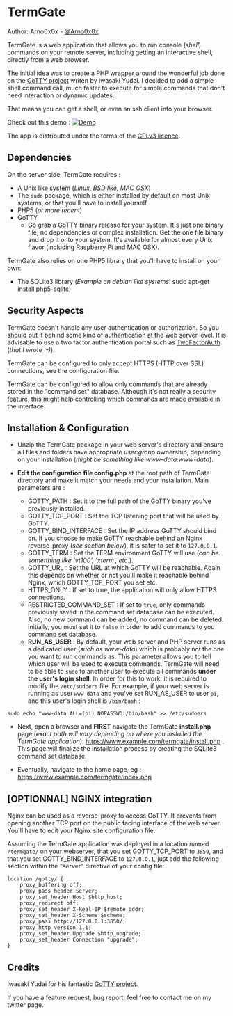 TermGate
============

Author: Arno0x0x - [@Arno0x0x](http://twitter.com/Arno0x0x)

TermGate is a web application that allows you to run console (*shell*) commands on your remote server, including getting an interactive shell, directly from a web browser.

The initial idea was to create a PHP wrapper around the wonderful job done on the [GoTTY project](https://github.com/yudai/gotty) writen by Iwasaki Yudai. I decided to add a simple shell command call, much faster to execute for simple commands that don't need interaction or dynamic updates.

That means you can get a shell, or even an ssh client into your browser.

Check out this demo :
[![Demo](https://dl.dropboxusercontent.com/s/qglm4gvjjbritb6/termgate_video.png?dl=0)](https://vimeo.com/137886386)

The app is distributed under the terms of the [GPLv3 licence](http://www.gnu.org/copyleft/gpl.html).

Dependencies
----------------

On the server side, TermGate requires :
* A Unix like system (*Linux, BSD like, MAC OSX*)
* The `sudo` package, which is either installed by default on most Unix systems, or that you'll have to install yourself
* PHP5 (*or more recent*)
* GoTTY
  - Go grab a [GoTTY](https://github.com/yudai/gotty/releases) binary release for your system. It's just one binary file, no dependencies or complex installation. Get the one file binary and drop it onto your system. It's available for almost every Unix flavor (including Raspberry Pi and MAC OSX).

TermGate also relies on one PHP5 library that you'll have to install on your own:

* The SQLite3 library (*Example on debian like systems*: sudo apt-get install php5-sqlite)


Security Aspects
-----------

TermGate doesn't handle any user authentication or authorization. So you should put it behind some kind of authentication at the web server level. It is advisable to use a two factor authentication portal such as [TwoFactorAuth](https://github.com/Arno0x/TwoFactorAuth) (*that I wrote :-)*).

TermGate can be configured to only accept HTTPS (HTTP over SSL) connections, see the configuration file.

TermGate can be configured to allow only commands that are already stored in the "command set" database. Although it's not really a security feature, this might help controlling which commands are made available in the interface.


Installation & Configuration
------------

* Unzip the TermGate package in your web server's directory and ensure all files and folders have appropriate *user:group* ownership, depending on your installation (*might be something like www-data:www-data*).

* **Edit the configuration file config.php** at the root path of TermGate directory and make it match your needs and your installation. Main parameters are :
  - GOTTY\_PATH : Set it to the full path of the GoTTY binary you've previously installed.
  - GOTTY\_TCP_PORT : Set the TCP listening port that will be used by GoTTY.
  - GOTTY\_BIND_INTERFACE : Set the IP address GoTTY should bind on. If you choose to make GoTTY reachable behind an Nginx reverse-proxy (*see section below*), it is safer to set it to `127.0.0.1`.
  - GOTTY\_TERM : Set the TERM environment GoTTY will use (*can be sometthing like 'vt100', 'xterm', etc.*).
  - GOTTY\_URL : Set the URL at which GoTTY will be reachable. Again this depends on whether or not you'll make it reachable behind Nginx, which GOTTY\_TCP_PORT you set etc.
  - HTTPS\_ONLY : If set to true, the application will only allow HTTPS connections.
  - RESTRICTED\_COMMAND\_SET : If set to `true`, only commands previously saved in the command set database can be executed. Also, no new command can be added, no command can be deleted. Initially, you must set it to `false` in order to add commands to you command set database.
  - **RUN\_AS_USER** : By default, your web server and PHP server runs as a dedicated user (*such as www-data*) which is probably not the one you want to run commands as. This parameter allows you to tell which user will be used to execute commands. TermGate will need to be able to `sudo` to another user to execute all commands **under the user's login shell**. In order for this to work, it is required to modify the `/etc/sudoers` file. For example, if your web server is running as user `www-data` and you've set RUN\_AS_USER to user `pi`, and this user's login shell is `/bin/bash` :

```
sudo echo "www-data ALL=(pi) NOPASSWD:/bin/bash" >> /etc/sudoers
```

* Next, open a browser and **FIRST** navigate the TermGate **install.php** page (*exact path will vary depending on where you installed the TermGate application*):
https://www.example.com/termgate/install.php . This page will finalize the installation process by creating the SQLite3 command set database.

* Eventually, navigate to the home page, eg : https://www.example.com/termgate/index.php


[OPTIONNAL] NGINX integration
---------------------
Nginx can be used as a reverse-proxy to access GoTTY. It prevents from opening another TCP port on the public facing interface of the web server.
You'll have to edit your Nginx site configuration file.

Assuming the TermGate application was deployed in a location named `/termgate/` on your webserver, that you set GOTTY\_TCP\_PORT to `3850`, and that you set GOTTY\_BIND_INTERFACE to `127.0.0.1`, just add the following section within the "server" directive of your config file:

```
location /gotty/ {
    proxy_buffering off;
    proxy_pass_header Server;
    proxy_set_header Host $http_host;
    proxy_redirect off;
    proxy_set_header X-Real-IP $remote_addr;
    proxy_set_header X-Scheme $scheme;
    proxy_pass http://127.0.0.1:3850/;
    proxy_http_version 1.1;
    proxy_set_header Upgrade $http_upgrade;
    proxy_set_header Connection "upgrade";
}   
```

Credits
--------
Iwasaki Yudai for his fantastic [GoTTY project](https://github.com/yudai/gotty).

If you have a feature request, bug report, feel free to contact me on my twitter page.